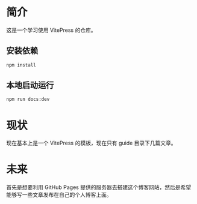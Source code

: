 # 简介

这是一个学习使用 VitePress 的仓库。

## 安装依赖

```sh
npm install
```

## 本地启动运行

```sh
npm run docs:dev
```

# 现状

现在基本上是一个 VitePress 的模板，现在只有 guide 目录下几篇文章。

# 未来

首先是想要利用 GitHub Pages 提供的服务器去搭建这个博客网站，然后是希望能够写一些文章发布在自己的个人博客上面。